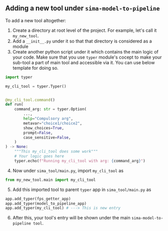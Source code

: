 ## Adding a new tool under `sima-model-to-pipeline`

To add a new tool altogether: <br>
1. Create a directory at root level of the project. For example, let's call it `my_new_tool`.<br>
2. Add a `__init__.py` under it so that that directory is considered as a module <br>
3. Create another python script under it which contains the main logic of your code. Make sure that you use `typer` module's cocept to make your sub-tool a part of main tool and accessible via it. You can use below template for doing so.

```python
import typer

my_cli_tool = typer.Typer()


@my_cli_tool.command()
def run(
    command_arg: str = typer.Option(
        ...,
        help="Compulsory arg",
        metavar="choice1/choice2",
        show_choices=True,
        prompt=False,
        case_sensitive=False,
    )
) -> None:
    """This my_cli_tool does some work"""
    # Your logic goes here
    typer.echo(f"Running my_cli_tool with arg: {command_arg}")
```

4. Now under `sima_tool/main.py`, import `my_cli_tool` as

```python
from my_new_tool.main import my_cli_tool
```

5. Add this imported tool to parent `typer` app in `sima_tool/main.py` as

```python
app.add_typer(fps_getter_app)
app.add_typer(model_to_pipeline_app)
app.add_typer(my_cli_tool) # ---> This is new entry
```

6. After this, your tool's entry will be shown under the main `sima-model-to-pipeline tool`.
